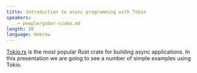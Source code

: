 ```yaml
---
title: Introduction to async programming with Tokio
speakers:
    - people/gabor-szabo.md
length: 30
language: Hebrew
---
```


[Tokio.rs](https://tokio.rs/) is the most popular Rust crate for building async applications. In this presentation we are going to see a number of simple examples using Tokio.

